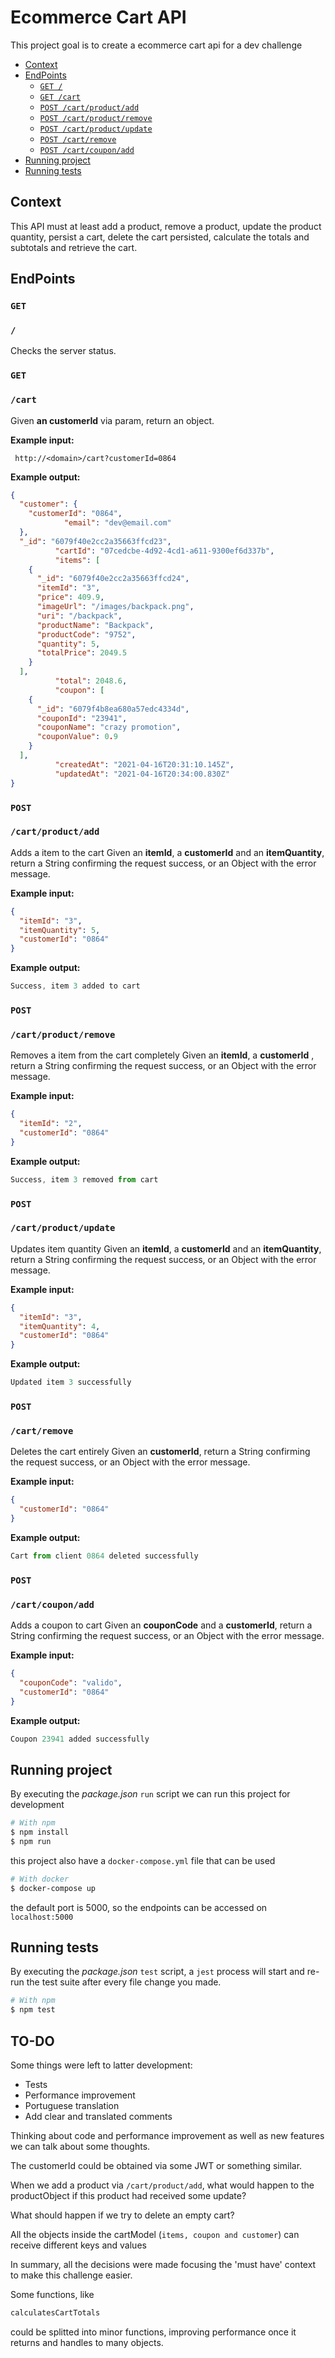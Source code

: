 # Ecommerce Cart API

This project goal is to create a ecommerce cart api for a dev challenge

- [Context](#context)
- [EndPoints](#endpoints)
    - [`GET /`](#/)
    - [`GET /cart`](#/cart)
    - [`POST /cart/product/add`](#/cart/product/add)
    - [`POST /cart/product/remove`](#/cart/product/remove)
    - [`POST /cart/product/update`](#/cart/product/update)
    - [`POST /cart/remove`](#/cart/remove)
    - [`POST /cart/coupon/add`](#/cart/coupon/add)
- [Running project](#running-project)
- [Running tests](#running-tests)
    

## Context

This API must at least add a product, remove a product, update the product quantity,
persist a cart, delete the cart persisted, calculate the totals and subtotals and retrieve
the cart.

## EndPoints

### `GET`
### `/`


Checks the server status.

### `GET`
### `/cart`


Given **an customerId** via param, return an object.

**Example input:**

```curl
 http://<domain>/cart?customerId=0864
```

**Example output:**

```json
{
  "customer": {
    "customerId": "0864",
            "email": "dev@email.com"
  },
  "_id": "6079f40e2cc2a35663ffcd23",
          "cartId": "07cedcbe-4d92-4cd1-a611-9300ef6d337b",
          "items": [
    {
      "_id": "6079f40e2cc2a35663ffcd24",
      "itemId": "3",
      "price": 409.9,
      "imageUrl": "/images/backpack.png",
      "uri": "/backpack",
      "productName": "Backpack",
      "productCode": "9752",
      "quantity": 5,
      "totalPrice": 2049.5
    }
  ],
          "total": 2048.6,
          "coupon": [
    {
      "_id": "6079f4b8ea680a57edc4334d",
      "couponId": "23941",
      "couponName": "crazy promotion",
      "couponValue": 0.9
    }
  ],
          "createdAt": "2021-04-16T20:31:10.145Z",
          "updatedAt": "2021-04-16T20:34:00.830Z"
}
```


### `POST`
### `/cart/product/add`
Adds a item to the cart
Given an **itemId**, a **customerId** and an **itemQuantity**, return a String confirming the request success, or an Object with the error message.

**Example input:**

```json
{
  "itemId": "3",
  "itemQuantity": 5,
  "customerId": "0864"
}
```

**Example output:**

```js
Success, item 3 added to cart
```


### `POST`
### `/cart/product/remove`
Removes a item from the cart completely
Given an **itemId**, a **customerId** , return a String confirming the request success, or an Object with the error message.

**Example input:**

```json
{
  "itemId": "2",
  "customerId": "0864"
}
```

**Example output:**

```js
Success, item 3 removed from cart
```


### `POST`
### `/cart/product/update`
Updates item quantity
Given an **itemId**, a **customerId** and an **itemQuantity**, return a String confirming the request success, or an Object with the error message.

**Example input:**

```json
{
  "itemId": "3",
  "itemQuantity": 4,
  "customerId": "0864"
}
```

**Example output:**

```js
Updated item 3 successfully
```


### `POST`
### `/cart/remove`
Deletes the cart entirely
Given an **customerId**, return a String confirming the request success, or an Object with the error message.

**Example input:**

```json
{
  "customerId": "0864"
}
```

**Example output:**

```js
Cart from client 0864 deleted successfully
```


### `POST`
### `/cart/coupon/add`
Adds a coupon to cart
Given an **couponCode** and a **customerId**, return a String confirming the request success, or an Object with the error message.

**Example input:**

```json
{
  "couponCode": "valido",
  "customerId": "0864"
}
```

**Example output:**

```js
Coupon 23941 added successfully
```

## Running project

By executing the _package.json_ `run` script we can run this project for development

```sh
# With npm
$ npm install
$ npm run
```
this project also have a `docker-compose.yml` file that can be used
```sh
# With docker
$ docker-compose up
```

the default port is 5000, so the endpoints can be accessed on `localhost:5000`

## Running tests

By executing the _package.json_ `test` script, a `jest` process will start and re-run the test suite after every file change you made.

```sh
# With npm
$ npm test
```

## TO-DO

Some things were left to latter development:
  * Tests
  * Performance improvement
  * Portuguese translation
  * Add clear and translated comments

Thinking about code and performance improvement as well as new features
we can talk about some thoughts.

The customerId could be obtained via some JWT or something similar.

When we add a product via ```/cart/product/add```, what would happen to the
productObject if this product had received some update?

What should happen if we try to delete an empty cart?

All the objects inside the cartModel (`items, coupon and customer`) can receive different keys and values

In summary, all the decisions were made focusing the 'must have' context to make this challenge easier.

Some functions, like 
```js
calculatesCartTotals
```
could be splitted into minor functions, improving performance once it returns and handles to many
objects.